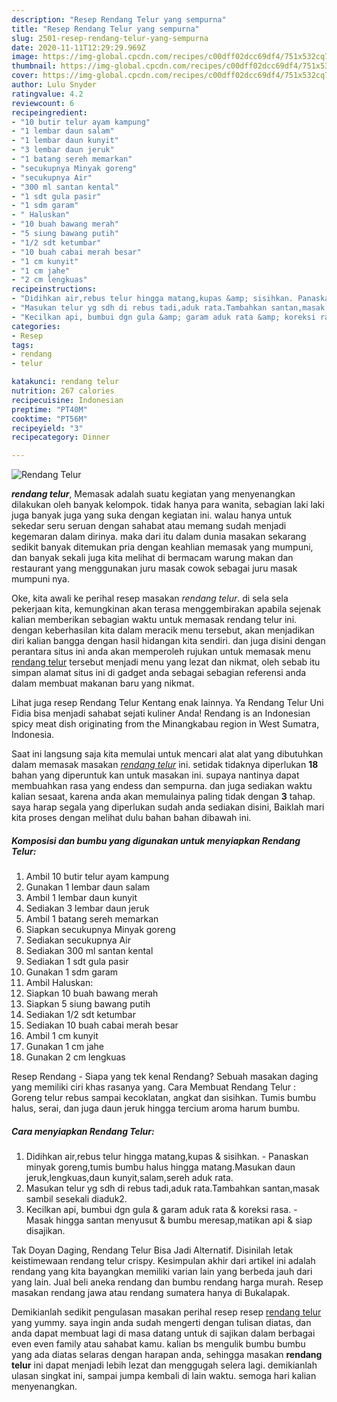 ```yaml
---
description: "Resep Rendang Telur yang sempurna"
title: "Resep Rendang Telur yang sempurna"
slug: 2501-resep-rendang-telur-yang-sempurna
date: 2020-11-11T12:29:29.969Z
image: https://img-global.cpcdn.com/recipes/c00dff02dcc69df4/751x532cq70/rendang-telur-foto-resep-utama.jpg
thumbnail: https://img-global.cpcdn.com/recipes/c00dff02dcc69df4/751x532cq70/rendang-telur-foto-resep-utama.jpg
cover: https://img-global.cpcdn.com/recipes/c00dff02dcc69df4/751x532cq70/rendang-telur-foto-resep-utama.jpg
author: Lulu Snyder
ratingvalue: 4.2
reviewcount: 6
recipeingredient:
- "10 butir telur ayam kampung"
- "1 lembar daun salam"
- "1 lembar daun kunyit"
- "3 lembar daun jeruk"
- "1 batang sereh memarkan"
- "secukupnya Minyak goreng"
- "secukupnya Air"
- "300 ml santan kental"
- "1 sdt gula pasir"
- "1 sdm garam"
- " Haluskan"
- "10 buah bawang merah"
- "5 siung bawang putih"
- "1/2 sdt ketumbar"
- "10 buah cabai merah besar"
- "1 cm kunyit"
- "1 cm jahe"
- "2 cm lengkuas"
recipeinstructions:
- "Didihkan air,rebus telur hingga matang,kupas &amp; sisihkan. Panaskan minyak goreng,tumis bumbu halus hingga matang.Masukan daun jeruk,lengkuas,daun kunyit,salam,sereh aduk rata."
- "Masukan telur yg sdh di rebus tadi,aduk rata.Tambahkan santan,masak sambil sesekali diaduk2."
- "Kecilkan api, bumbui dgn gula &amp; garam aduk rata &amp; koreksi rasa. Masak hingga santan menyusut &amp; bumbu meresap,matikan api &amp; siap disajikan."
categories:
- Resep
tags:
- rendang
- telur

katakunci: rendang telur 
nutrition: 267 calories
recipecuisine: Indonesian
preptime: "PT40M"
cooktime: "PT56M"
recipeyield: "3"
recipecategory: Dinner

---
```



![Rendang Telur](https://img-global.cpcdn.com/recipes/c00dff02dcc69df4/751x532cq70/rendang-telur-foto-resep-utama.jpg)

<b><i>rendang telur</i></b>, Memasak adalah suatu kegiatan yang menyenangkan dilakukan oleh banyak kelompok. tidak hanya para wanita, sebagian laki laki juga banyak juga yang suka dengan kegiatan ini. walau hanya untuk sekedar seru seruan dengan sahabat atau memang sudah menjadi kegemaran dalam dirinya. maka dari itu dalam dunia masakan sekarang sedikit banyak ditemukan pria dengan keahlian memasak yang mumpuni, dan banyak sekali juga kita melihat di bermacam warung makan dan restaurant yang menggunakan juru masak cowok sebagai juru masak mumpuni nya.

Oke, kita awali ke perihal resep masakan <i>rendang telur</i>. di sela sela pekerjaan kita, kemungkinan akan terasa menggembirakan apabila sejenak kalian memberikan sebagian waktu untuk memasak rendang telur ini. dengan keberhasilan kita dalam meracik menu tersebut, akan menjadikan diri kalian bangga dengan hasil hidangan kita sendiri. dan juga disini dengan perantara situs ini anda akan memperoleh rujukan untuk memasak menu <u>rendang telur</u> tersebut menjadi menu yang lezat dan nikmat, oleh sebab itu simpan alamat situs ini di gadget anda sebagai sebagian referensi anda dalam membuat makanan baru yang nikmat.

Lihat juga resep Rendang Telur Kentang enak lainnya. Ya Rendang Telur Uni Fidia bisa menjadi sahabat sejati kuliner Anda! Rendang is an Indonesian spicy meat dish originating from the Minangkabau region in West Sumatra, Indonesia.


Saat ini langsung saja kita memulai untuk mencari alat alat yang dibutuhkan dalam memasak masakan <u><i>rendang telur</i></u> ini. setidak tidaknya diperlukan <b>18</b> bahan yang diperuntuk kan untuk masakan ini. supaya nantinya dapat membuahkan rasa yang endess dan sempurna. dan juga sediakan waktu kalian sesaat, karena anda akan memulainya paling tidak dengan <b>3</b> tahap. saya harap segala yang diperlukan sudah anda sediakan disini, Baiklah mari kita proses dengan melihat dulu bahan bahan dibawah ini.

<!--inarticleads1-->

##### Komposisi dan bumbu yang digunakan untuk menyiapkan Rendang Telur:

1. Ambil 10 butir telur ayam kampung
1. Gunakan 1 lembar daun salam
1. Ambil 1 lembar daun kunyit
1. Sediakan 3 lembar daun jeruk
1. Ambil 1 batang sereh memarkan
1. Siapkan secukupnya Minyak goreng
1. Sediakan secukupnya Air
1. Sediakan 300 ml santan kental
1. Sediakan 1 sdt gula pasir
1. Gunakan 1 sdm garam
1. Ambil  Haluskan:
1. Siapkan 10 buah bawang merah
1. Siapkan 5 siung bawang putih
1. Sediakan 1/2 sdt ketumbar
1. Sediakan 10 buah cabai merah besar
1. Ambil 1 cm kunyit
1. Gunakan 1 cm jahe
1. Gunakan 2 cm lengkuas


Resep Rendang - Siapa yang tek kenal Rendang? Sebuah masakan daging yang memiliki ciri khas rasanya yang. Cara Membuat Rendang Telur : Goreng telur rebus sampai kecoklatan, angkat dan sisihkan. Tumis bumbu halus, serai, dan juga daun jeruk hingga tercium aroma harum bumbu. 

<!--inarticleads2-->

##### Cara menyiapkan Rendang Telur:

1. Didihkan air,rebus telur hingga matang,kupas &amp; sisihkan. - Panaskan minyak goreng,tumis bumbu halus hingga matang.Masukan daun jeruk,lengkuas,daun kunyit,salam,sereh aduk rata.
1. Masukan telur yg sdh di rebus tadi,aduk rata.Tambahkan santan,masak sambil sesekali diaduk2.
1. Kecilkan api, bumbui dgn gula &amp; garam aduk rata &amp; koreksi rasa. - Masak hingga santan menyusut &amp; bumbu meresap,matikan api &amp; siap disajikan.


Tak Doyan Daging, Rendang Telur Bisa Jadi Alternatif. Disinilah letak keistimewaan rendang telur crispy. Kesimpulan akhir dari artikel ini adalah rendang yang kita bayangkan memiliki varian lain yang berbeda jauh dari yang lain. Jual beli aneka rendang dan bumbu rendang harga murah. Resep masakan rendang jawa atau rendang sumatera hanya di Bukalapak. 

Demikianlah sedikit pengulasan masakan perihal resep resep <u>rendang telur</u> yang yummy. saya ingin anda sudah mengerti dengan tulisan diatas, dan anda dapat membuat lagi di masa datang untuk di sajikan dalam berbagai even even family atau sahabat kamu. kalian bs mengulik bumbu bumbu yang ada diatas selaras dengan harapan anda, sehingga masakan <b>rendang telur</b> ini dapat menjadi lebih lezat dan menggugah selera lagi. demikianlah ulasan singkat ini, sampai jumpa kembali di lain waktu. semoga hari kalian menyenangkan.

